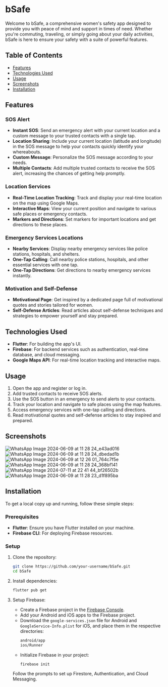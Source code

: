 # bSafe

Welcome to bSafe, a comprehensive women's safety app designed to provide you with peace of mind and support in times of need. Whether you're commuting, traveling, or simply going about your daily activities, bSafe is here to ensure your safety with a suite of powerful features.


## Table of Contents
- [Features](#features)
- [Technologies Used](#technologies-used)
- [Usage](#usage)
- [Screenshots](#screenshots)
- [Installation](#installation)

## Features

### SOS Alert
- **Instant SOS**: Send an emergency alert with your current location and a custom message to your trusted contacts with a single tap.
- **Location Sharing**: Include your current location (latitude and longitude) in the SOS message to help your contacts quickly identify your whereabouts.
- **Custom Message**: Personalize the SOS message according to your needs.
- **Multiple Contacts**: Add multiple trusted contacts to receive the SOS alert, increasing the chances of getting help promptly.

### Location Services
- **Real-Time Location Tracking**: Track and display your real-time location on the map using Google Maps.
- **Interactive Maps**: View your current position and navigate to various safe places or emergency contacts.
- **Markers and Directions**: Set markers for important locations and get directions to these places.

### Emergency Services Locations
- **Nearby Services**: Display nearby emergency services like police stations, hospitals, and shelters.
- **One-Tap Calling**: Call nearby police stations, hospitals, and other essential services with one tap.
- **One-Tap Directions**: Get directions to nearby emergency services instantly.

### Motivation and Self-Defense
- **Motivational Page**: Get inspired by a dedicated page full of motivational quotes and stories tailored for women.
- **Self-Defense Articles**: Read articles about self-defense techniques and strategies to empower yourself and stay prepared.

## Technologies Used
- **Flutter**: For building the app's UI.
- **Firebase**: For backend services such as authentication, real-time database, and cloud messaging.
- **Google Maps API**: For real-time location tracking and interactive maps.

## Usage

1. Open the app and register or log in.
2. Add trusted contacts to receive SOS alerts.
3. Use the SOS button in an emergency to send alerts to your contacts.
4. Track your location and navigate to safe places using the map features.
5. Access emergency services with one-tap calling and directions.
6. Read motivational quotes and self-defense articles to stay inspired and prepared.

## Screenshots
![WhatsApp Image 2024-06-09 at 11 28 24_e43ad016](https://github.com/ajax-39/CodeClauseInternship_bSafe/assets/129135590/df66c66c-b11d-4e8c-8236-d86ab80ad258)
![WhatsApp Image 2024-06-09 at 11 28 24_dbedad1b](https://github.com/ajax-39/CodeClauseInternship_bSafe/assets/129135590/d98e74fe-dd67-4dc6-ad9c-23dd7e43150e)
![WhatsApp Image 2024-06-09 at 12 26 01_764c7f5e](https://github.com/ajax-39/CodeClauseInternship_bSafe/assets/129135590/21954a1b-02c8-4ce0-a331-2613330ce3a7)
![WhatsApp Image 2024-06-09 at 11 28 24_368bf141](https://github.com/ajax-39/CodeClauseInternship_bSafe/assets/129135590/78f620b3-bb48-4b68-a4e2-96d5ffc9e3af)
![WhatsApp Image 2024-07-11 at 22 41 44_bf26502b](https://github.com/ajax-39/CodeClauseInternship_bSafe/assets/129135590/d6dd642c-cad3-4b26-9dd8-23a3fdf9a078)
![WhatsApp Image 2024-06-09 at 11 28 23_d1f895ba](https://github.com/ajax-39/CodeClauseInternship_bSafe/assets/129135590/bff30f8e-26e6-4a38-bff0-285e56939479)


## Installation

To get a local copy up and running, follow these simple steps:

### Prerequisites
- **Flutter**: Ensure you have Flutter installed on your machine.
- **Firebase CLI**: For deploying Firebase resources.

### Setup

1. Clone the repository:
    ```bash
    git clone https://github.com/your-username/bSafe.git
    cd bSafe
    ```

2. Install dependencies:
    ```bash
    flutter pub get
    ```

3. Setup Firebase:
    - Create a Firebase project in the [Firebase Console](https://console.firebase.google.com/).
    - Add your Android and iOS apps to the Firebase project.
    - Download the `google-services.json` file for Android and `GoogleService-Info.plist` for iOS, and place them in the respective directories:
        ```bash
        android/app
        ios/Runner
        ```
    - Initialize Firebase in your project:
        ```bash
        firebase init
        ```
    Follow the prompts to set up Firestore, Authentication, and Cloud Messaging.

